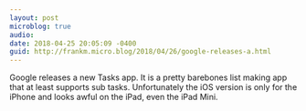 ```yaml
---
layout: post
microblog: true
audio: 
date: 2018-04-25 20:05:09 -0400
guid: http://frankm.micro.blog/2018/04/26/google-releases-a.html
---
```

Google releases a new Tasks app. It is a pretty barebones list making app that at least supports sub tasks. Unfortunately the iOS version is only for the iPhone and looks awful on the iPad, even the iPad Mini. 
